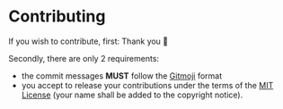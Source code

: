 # Contributing

If you wish to contribute, first: Thank you 🙂

Secondly, there are only 2 requirements:

 - the commit messages **MUST** follow the [Gitmoji](https://gitmoji.dev) format
 - you accept to release your contributions under the terms of the
   [MIT License](LICENSE.txt) (your name shall be added to the copyright notice).
